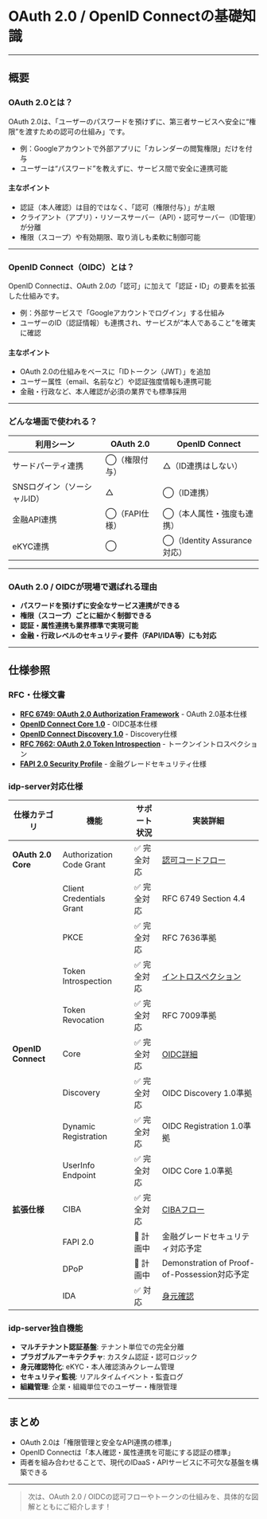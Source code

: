 # OAuth 2.0 / OpenID Connectの基礎知識

---

## 概要

### OAuth 2.0とは？

OAuth 2.0は、「ユーザーのパスワードを預けずに、第三者サービスへ安全に“権限”を渡すための認可の仕組み」です。

- 例：Googleアカウントで外部アプリに「カレンダーの閲覧権限」だけを付与
- ユーザーは“パスワード”を教えずに、サービス間で安全に連携可能

#### 主なポイント
- 認証（本人確認）は目的ではなく、「認可（権限付与）」が主眼
- クライアント（アプリ）・リソースサーバー（API）・認可サーバー（ID管理）が分離
- 権限（スコープ）や有効期限、取り消しも柔軟に制御可能

---

### OpenID Connect（OIDC）とは？

OpenID Connectは、OAuth 2.0の「認可」に加えて「認証・ID」の要素を拡張した仕組みです。

- 例：外部サービスで「Googleアカウントでログイン」する仕組み
- ユーザーのID（認証情報）も連携され、サービスが“本人であること”を確実に確認

#### 主なポイント
- OAuth 2.0の仕組みをベースに「IDトークン（JWT）」を追加
- ユーザー属性（email、名前など）や認証強度情報も連携可能
- 金融・行政など、本人確認が必須の業界でも標準採用

---

### どんな場面で使われる？

| 利用シーン                  | OAuth 2.0       | OpenID Connect             |
|----------------------------|-----------------|----------------------------|
| サードパーティ連携          | ◯（権限付与）   | △（ID連携はしない）    |
| SNSログイン（ソーシャルID） | △               | ◯（ID連携）      |
| 金融API連携                | ◯（FAPI仕様）   | ◯（本人属性・強度も連携）  |
| eKYC連携                   | ◯               | ◯（Identity Assurance対応）|

---

### OAuth 2.0 / OIDCが現場で選ばれる理由

- **パスワードを預けずに安全なサービス連携ができる**
- **権限（スコープ）ごとに細かく制御できる**
- **認証・属性連携も業界標準で実現可能**
- **金融・行政レベルのセキュリティ要件（FAPI/IDA等）にも対応**

---

## 仕様参照

### RFC・仕様文書
- **[RFC 6749: OAuth 2.0 Authorization Framework](https://tools.ietf.org/html/rfc6749)** - OAuth 2.0基本仕様
- **[OpenID Connect Core 1.0](https://openid.net/specs/openid-connect-core-1_0.html)** - OIDC基本仕様
- **[OpenID Connect Discovery 1.0](https://openid.net/specs/openid-connect-discovery-1_0.html)** - Discovery仕様
- **[RFC 7662: OAuth 2.0 Token Introspection](https://tools.ietf.org/html/rfc7662)** - トークンイントロスペクション
- **[FAPI 2.0 Security Profile](https://openid.net/specs/fapi-2_0-security-profile.html)** - 金融グレードセキュリティ仕様

### idp-server対応仕様

| 仕様カテゴリ | 機能 | サポート状況 | 実装詳細 |
|-------------|------|-------------|----------|
| **OAuth 2.0 Core** | Authorization Code Grant | ✅ 完全対応 | [認可コードフロー](../../content_04_protocols/protocol-01-authorization-code-flow.md) |
| | Client Credentials Grant | ✅ 完全対応 | RFC 6749 Section 4.4 |
| | PKCE | ✅ 完全対応 | RFC 7636準拠 |
| | Token Introspection | ✅ 完全対応 | [イントロスペクション](../../content_04_protocols/protocol-03-introspection.md) |
| | Token Revocation | ✅ 完全対応 | RFC 7009準拠 |
| **OpenID Connect** | Core | ✅ 完全対応 | [OIDC詳細](basic-12-openid-connect-detail.md) |
| | Discovery | ✅ 完全対応 | OIDC Discovery 1.0準拠 |
| | Dynamic Registration | ✅ 完全対応 | OIDC Registration 1.0準拠 |
| | UserInfo Endpoint | ✅ 完全対応 | OIDC Core 1.0準拠 |
| **拡張仕様** | CIBA | ✅ 完全対応 | [CIBAフロー](../../content_04_protocols/protocol-02-ciba-flow.md) |
| | FAPI 2.0 | 🔄 計画中 | 金融グレードセキュリティ対応予定 |
| | DPoP | 🔄 計画中 | Demonstration of Proof-of-Possession対応予定 |
| | IDA | ✅ 対応 | [身元確認](../concept-03-id-verified.md) |

### idp-server独自機能

- **マルチテナント認証基盤**: テナント単位での完全分離
- **プラガブルアーキテクチャ**: カスタム認証・認可ロジック
- **身元確認特化**: eKYC・本人確認済みクレーム管理
- **セキュリティ監視**: リアルタイムイベント・監査ログ
- **組織管理**: 企業・組織単位でのユーザー・権限管理

---

## まとめ

- OAuth 2.0は「権限管理と安全なAPI連携の標準」
- OpenID Connectは「本人確認・属性連携を可能にする認証の標準」
- 両者を組み合わせることで、現代のIDaaS・APIサービスに不可欠な基盤を構築できる

---

> 次は、OAuth 2.0 / OIDCの認可フローやトークンの仕組みを、具体的な図解とともにご紹介します！
